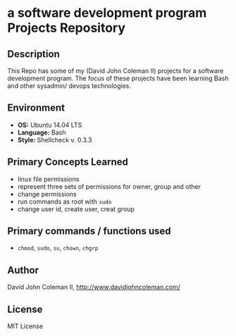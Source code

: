 # a software development program Projects Repository

## Description

This Repo has some of my (David John Coleman II) projects for a software development program.
The focus of these projects have been learning Bash and other sysadmin/ devops
technologies.

## Environment

* __OS:__ Ubuntu 14.04 LTS
* __Language:__ Bash
* __Style:__ Shellcheck v. 0.3.3

## Primary Concepts Learned

*  linux file permissions
* represent three sets of permissions for owner, group and other
* change permissions
* run commands as root with ``sudo``
* change user id, create user, creat group

## Primary commands / functions used

* ``chmod``, ``sudo``, ``su``, ``chown``, ``chgrp``

## Author

David John Coleman II, http://www.davidjohncoleman.com/

## License

MIT License
